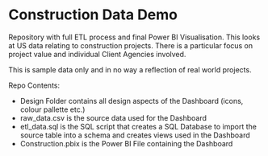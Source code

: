 # Construction Data Demo
Repository with full ETL process and final Power BI Visualisation. This looks at US data relating to construction projects. There is a particular focus on project value and individual Client Agencies involved. 

This is sample data only and in no way a reflection of real world projects.

Repo Contents:
 - Design Folder contains all design aspects of the Dashboard (icons, colour pallette etc.)
 - raw_data.csv is the source data used for the Dashboard
 - etl_data.sql is the SQL script that creates a SQL Database to import the source table into a schema and creates views used in the Dashboard
 - Construction.pbix is the Power BI File containing the Dashboard
